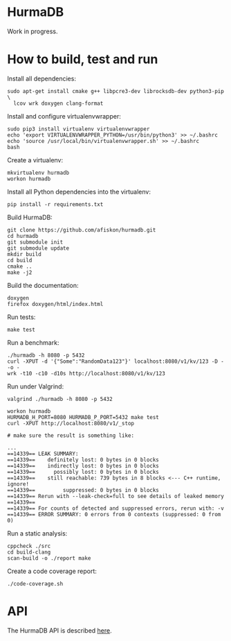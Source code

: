 # HurmaDB

Work in progress.

# How to build, test and run

Install all dependencies:

```
sudo apt-get install cmake g++ libpcre3-dev librocksdb-dev python3-pip \
  lcov wrk doxygen clang-format
```

Install and configure virtualenvwrapper:

```
sudo pip3 install virtualenv virtualenvwrapper
echo 'export VIRTUALENVWRAPPER_PYTHON=/usr/bin/python3' >> ~/.bashrc
echo 'source /usr/local/bin/virtualenvwrapper.sh' >> ~/.bashrc
bash
```

Create a virtualenv:

```
mkvirtualenv hurmadb
workon hurmadb
```

Install all Python dependencies into the virtualenv:

```
pip install -r requirements.txt
```

Build HurmaDB:

```
git clone https://github.com/afiskon/hurmadb.git
cd hurmadb
git submodule init
git submodule update
mkdir build
cd build
cmake ..
make -j2
```

Build the documentation:

```
doxygen
firefox doxygen/html/index.html
```

Run tests:

```
make test
```

Run a benchmark:

```
./hurmadb -h 8080 -p 5432
curl -XPUT -d '{"Some":"RandomData123"}' localhost:8080/v1/kv/123 -D - -o -
wrk -t10 -c10 -d10s http://localhost:8080/v1/kv/123
```

Run under Valgrind:

```
valgrind ./hurmadb -h 8080 -p 5432

workon hurmadb
HURMADB_H_PORT=8080 HURMADB_P_PORT=5432 make test
curl -XPUT http://localhost:8080/v1/_stop

# make sure the result is something like:

...
==14339== LEAK SUMMARY:
==14339==    definitely lost: 0 bytes in 0 blocks
==14339==    indirectly lost: 0 bytes in 0 blocks
==14339==      possibly lost: 0 bytes in 0 blocks
==14339==    still reachable: 739 bytes in 8 blocks <--- C++ runtime, ignore!
==14339==         suppressed: 0 bytes in 0 blocks
==14339== Rerun with --leak-check=full to see details of leaked memory
==14339==
==14339== For counts of detected and suppressed errors, rerun with: -v
==14339== ERROR SUMMARY: 0 errors from 0 contexts (suppressed: 0 from 0)
```

Run a static analysis:

```
cppcheck ./src
cd build-clang
scan-build -o ./report make
```

Create a code coverage report:

```
./code-coverage.sh
```

# API
The HurmaDB API is described [here](API.md).

